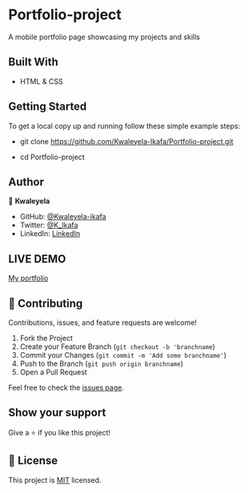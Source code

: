 # Portfolio-project

A mobile portfolio page showcasing my projects and skills

## Built With

- HTML & CSS

## Getting Started

To get a local copy up and running follow these simple example steps:

- git clone https://github.com/Kwaleyela-Ikafa/Portfolio-project.git

- cd Portfolio-project

## Author

👤 **Kwaleyela**

- GitHub: [@Kwaleyela-ikafa](https://github.com/Kwaleyela-Ikafa)
- Twitter: [@K_Ikafa](https://twitter.com/K_Ikafa)
- LinkedIn: [LinkedIn](https://zm.linkedin.com/in/kwaleyela-musilizo-ikafa-abaa1a20b?trk=people-guest_people_search-card)

## LIVE DEMO
[My portfolio](https://kwaleyela-ikafa.github.io/Portfolio-project/)

## 🤝 Contributing

Contributions, issues, and feature requests are welcome!

1. Fork the Project
2. Create your Feature Branch (`git checkout -b 'branchname`)
3. Commit your Changes (`git commit -m 'Add some branchname'`)
4. Push to the Branch (`git push origin branchname`)
5. Open a Pull Request

Feel free to check the [issues page](../../issues/).

## Show your support

Give a ⭐️ if you like this project!

## 📝 License

This project is [MIT](./MIT.md) licensed.
